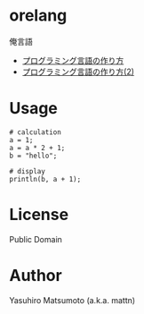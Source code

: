 # orelang

俺言語


* [プログラミング言語の作り方](http://mattn.kaoriya.net/software/build_your_own_programming_language.htm)
* [プログラミング言語の作り方(2)](http://mattn.kaoriya.net/software/build_your_own_programming_language2.htm)

# Usage

```
# calculation
a = 1;
a = a * 2 + 1;
b = "hello";

# display
println(b, a + 1);
```

# License

Public Domain

# Author

Yasuhiro Matsumoto (a.k.a. mattn)
